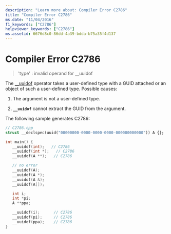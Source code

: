 ```yaml
---
description: "Learn more about: Compiler Error C2786"
title: "Compiler Error C2786"
ms.date: "11/04/2016"
f1_keywords: ["C2786"]
helpviewer_keywords: ["C2786"]
ms.assetid: 6676d8c0-86dd-4a39-bdda-b75a35f4d137
---
```

# Compiler Error C2786

> 'type' : invalid operand for __uuidof

The [__uuidof](../../cpp/uuidof-operator.md) operator takes a user-defined type with a GUID attached or an object of such a user-defined type.  Possible causes:

1. The argument is not a user-defined type.

1. **`__uuidof`** cannot extract the GUID from the argument.

The following sample generates C2786:

```cpp
// C2786.cpp
struct __declspec(uuid("00000000-0000-0000-0000-000000000000")) A {};

int main() {
   __uuidof(int);   // C2786
   __uuidof(int *);   // C2786
   __uuidof(A **);   // C2786

   // no error
   __uuidof(A);
   __uuidof(A *);
   __uuidof(A &);
   __uuidof(A[]);

   int i;
   int *pi;
   A **ppa;

   __uuidof(i);      // C2786
   __uuidof(pi);     // C2786
   __uuidof(ppa);    // C2786
}
```
